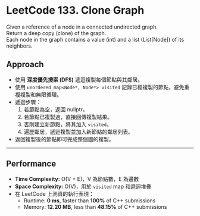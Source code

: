 # LeetCode 133. Clone Graph
Given a reference of a node in a connected undirected graph.<br>
Return a deep copy (clone) of the graph.<br>
Each node in the graph contains a value (int) and a list (List[Node]) of its neighbors.

## Approach
- 使用 **深度優先搜索 (DFS)** 遞迴複製每個節點與其鄰居。  
- 使用 `unordered_map<Node*, Node*> visited` 記錄已經複製的節點，避免重複複製和無限循環。  
- 遞迴步驟：
  1. 若節點為空，返回 nullptr。  
  2. 若節點已複製過，直接回傳複製結果。  
  3. 否則建立新節點，將其加入 `visited`。  
  4. 遍歷鄰居，遞迴複製並加入新節點的鄰居列表。  
- 返回複製後的節點即可完成整個圖的複製。

---

## Performance
- **Time Complexity:** O(V + E)，V 為節點數，E 為邊數  
- **Space Complexity:** O(V)，用於 `visited` map 和遞迴堆疊  
- 在 LeetCode 上測資的執行表現：  
  - Runtime: **0 ms**, faster than **100%** of C++ submissions  
  - Memory: **12.20 MB**, less than **48.15%** of C++ submissions  

